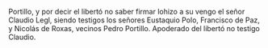 Portillo, y por decir el libertó no saber firmar lohizo a su vengo el señor Claudio Legl, siendo testigos los señores Eustaquio Polo, Francisco de Paz, y Nicolás de Roxas, vecinos Pedro Portillo. Apoderado del libertó no testigo Claudio.